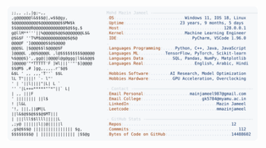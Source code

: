 <picture>
  <source srcset="https://raw.githubusercontent.com/mmazinjameel/mmazinjameel/main/dark_mode.svg?v=1754820670" media="(prefers-color-scheme: dark)">
  <img src="https://raw.githubusercontent.com/mmazinjameel/mmazinjameel/main/light_mode.svg?v=1754820670">
</picture>
